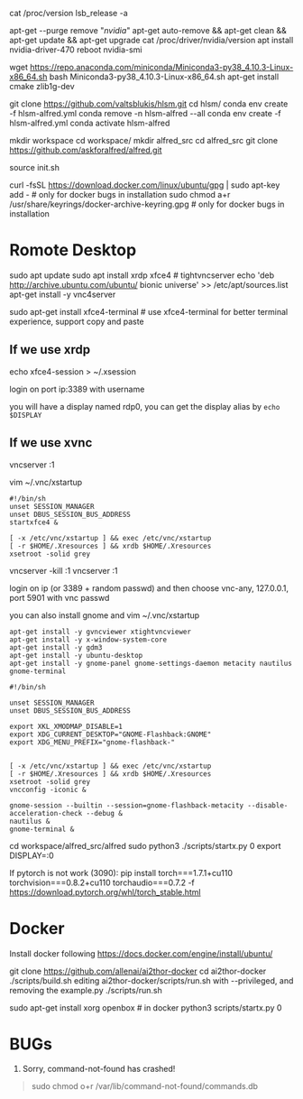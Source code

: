 cat /proc/version
lsb_release -a

apt-get --purge remove "*nvidia*"
apt-get auto-remove && apt-get clean && apt-get update && apt-get upgrade
cat /proc/driver/nvidia/version
apt install nvidia-driver-470
reboot
nvidia-smi


wget https://repo.anaconda.com/miniconda/Miniconda3-py38_4.10.3-Linux-x86_64.sh
bash Miniconda3-py38_4.10.3-Linux-x86_64.sh
apt-get install cmake zlib1g-dev

git clone https://github.com/valtsblukis/hlsm.git
cd hlsm/
conda env create -f hlsm-alfred.yml
conda remove -n hlsm-alfred --all
conda env create -f hlsm-alfred.yml
conda activate hlsm-alfred

mkdir workspace
cd workspace/
mkdir alfred_src
cd alfred_src
git clone https://github.com/askforalfred/alfred.git

source init.sh


curl -fsSL https://download.docker.com/linux/ubuntu/gpg | sudo apt-key add -  # only for docker bugs in installation
sudo chmod a+r /usr/share/keyrings/docker-archive-keyring.gpg  # only for docker bugs in installation


# Romote Desktop
sudo apt update
sudo apt install xrdp xfce4  # tightvncserver
echo 'deb http://archive.ubuntu.com/ubuntu/ bionic universe' >> /etc/apt/sources.list
apt-get install -y vnc4server

sudo apt-get install xfce4-terminal  # use xfce4-terminal for better terminal experience, support copy and paste

## If we use xrdp
echo xfce4-session > ~/.xsession

login on port ip:3389 with username

you will have a display named rdp0, you can get the display alias by `echo $DISPLAY`


## If we use xvnc
vncserver :1

vim ~/.vnc/xstartup
```
#!/bin/sh 
unset SESSION_MANAGER 
unset DBUS_SESSION_BUS_ADDRESS 
startxfce4 & 
 
[ -x /etc/vnc/xstartup ] && exec /etc/vnc/xstartup
[ -r $HOME/.Xresources ] && xrdb $HOME/.Xresources
xsetroot -solid grey
```

vncserver -kill :1
vncserver :1

login on ip (or 3389 + random passwd) and then choose vnc-any, 127.0.0.1, port 5901 with vnc passwd

you can also install gnome and vim ~/.vnc/xstartup
```
apt-get install -y gvncviewer xtightvncviewer
apt-get install -y x-window-system-core
apt-get install -y gdm3
apt-get install -y ubuntu-desktop
apt-get install -y gnome-panel gnome-settings-daemon metacity nautilus gnome-terminal
```

```
#!/bin/sh

unset SESSION_MANAGER
unset DBUS_SESSION_BUS_ADDRESS

export XKL_XMODMAP_DISABLE=1
export XDG_CURRENT_DESKTOP="GNOME-Flashback:GNOME"
export XDG_MENU_PREFIX="gnome-flashback-"


[ -x /etc/vnc/xstartup ] && exec /etc/vnc/xstartup
[ -r $HOME/.Xresources ] && xrdb $HOME/.Xresources
xsetroot -solid grey
vncconfig -iconic &

gnome-session --builtin --session=gnome-flashback-metacity --disable-acceleration-check --debug &
nautilus &
gnome-terminal &              
```


cd workspace/alfred_src/alfred
sudo python3 ./scripts/startx.py 0
export DISPLAY=:0

If pytorch is not work (3090):
pip install torch===1.7.1+cu110 torchvision===0.8.2+cu110 torchaudio===0.7.2 -f https://download.pytorch.org/whl/torch_stable.html
<!-- conda install -c anaconda cudatoolkit
conda install pytorch torchvision torchaudio cudatoolkit=11.2 -c pytorch
conda install -c pytorch torchvision cudatoolkit=10.1 pytorch  -->


# Docker
Install docker following https://docs.docker.com/engine/install/ubuntu/

git clone https://github.com/allenai/ai2thor-docker
cd ai2thor-docker
./scripts/build.sh
editing ai2thor-docker/scripts/run.sh with --privileged, and removing the example.py
./scripts/run.sh

sudo apt-get install xorg openbox  # in docker
python3 scripts/startx.py 0


# BUGs
1. Sorry, command-not-found has crashed!
> sudo chmod o+r /var/lib/command-not-found/commands.db
